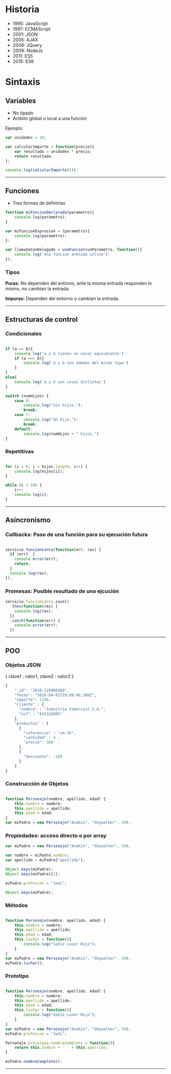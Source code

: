 # Historia
- 1995: JavaScript 
- 1997: ECMAScript
- 2001: JSON
- 2005: AJAX 
- 2006: JQuery
- 2009: NodeJs
- 2011: ES5
- 2015: ES6

# Sintaxis
## Variables
- No tipado
- Ámbito global o local a una función

Ejemplo:
```JavaScript
var unidades = 10;

var calcularImporte = function(precio){
    var resultado = unidades * precio;
    return resultado;
};

console.log(calcularImporte(5));
```
---

## Funciones
- Tres formas de definirlas

```JavaScript
function miFuncionDeclarada(parametro){
    console.log(parametro);
}

var miFuncionExpresion = (parametro){
    console.log(parametro);
};

var llamadaConDelegado = unaFuncion(unParametro, function(){
    console.log('Una función anónima inline');
});
```

### Tipos
**Puras:** No dependen del entrono, ante la misma entrada responden lo mismo, no cambian la entrada.

**Impuras:** Dependen del entorno o cambian la entrada.

---

## Estructuras de control
### Condicionales

```JavaScript

if (a == b){
    console.log('a y b tienen un valor equivalente')
    if (a === b){
        console.log('a y b son además del mismo tipo')
    }
}
else{
    console.log('a y b son cosas distintas')
}

switch (numHijos) {
    case 0:
        console.log("Sin hijos.");
        break;
    case 1:
        console.log("Un hijo.");
        break;
    default:
        console.log(numHijos + " hijos.")
}

```

### Repetitivas

```JavaScript

for (i = 0; i < hijos.length; i++) { 
    console.log(hijos[i]);
}

while (i < 10) {
    i++;
    console.log(i);
}

```

---

## Asincronismo
### Callbacks: Paso de una función para su ejecución futura

```JavaScript

servicio.funcionLenta(function(err, res) {  
  if (err)  {
    console.error(err);
    return;
  }
  console.log(res);
});

```

### Promesas: Posible resultado de una ejcución

```JavaScript
servicio.funcionLenta.save()  
  .then(function(res) {
    console.log(res);
  })
  .catch(function(err) {
    console.error(err);
  })
```

---

## POO
### Objetos JSON

{ clave1 : valor1, clave2 : valor2 }

```JavaScript
{
    "_id": "2016-125000369",
    "fecha": "2016-04-01T19:09:48.388Z",
    "importe": 1100,
    "cliente" : {
      "nombre" : "Industria Comercial S.A.",
      "nif" : "A15326985"
    },
    "productos" : [
      {
        "referencia" : "zm-35",
        "cantidad" : 4 ,
        "precio": 300
      },
      {
        "descuento": -100
      }
    ]
}
```

### Construcción de Objetos
```JavaScript

function Personaje(nombre, apellido, edad) {
    this.nombre = nombre;
    this.apellido = apellido;
    this.edad = edad;
}
var miPadre = new Personaje("Anakin", "Skywalker", 50);

```

### Propiedades: acceso directo o por array

```JavaScript
var miPadre = new Personaje("Anakin", "Skywalker", 50);

var nombre = miPadre.nombre;
var apellido = miPadre["apellido"];

Object.keys(miPadre);
Object.keys(miPadre)[2]:

miPadre.profesion = "Jedi";

Object.keys(miPadre);

```

### Métodos
```JavaScript

function Personaje(nombre, apellido, edad) {
    this.nombre = nombre;
    this.apellido = apellido;
    this.edad = edad;
    this.luchar = function(){
        console.log("Sable Laser Rojo");
    }
}
var miPadre = new Personaje("Anakin", "Skywalker", 50);
miPadre.luchar();
```

### Prototipo
```JavaScript

function Personaje(nombre, apellido, edad) {
    this.nombre = nombre;
    this.apellido = apellido;
    this.edad = edad;
    this.luchar = function(){
        console.log("Sable Laser Rojo");
    }
}
var miPadre = new Personaje("Anakin", "Skywalker", 50);
miPadre.profesion = "Jedi"; 

Personaje.prototype.nombreCompleto = function(){
    return this.nombre + ' ' + this.apellido;
}

miPadre.nombreCompleto();

```

---